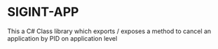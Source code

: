 # SIGINT-APP
This a C# Class library which exports / exposes a method to cancel an application by PID on application level

